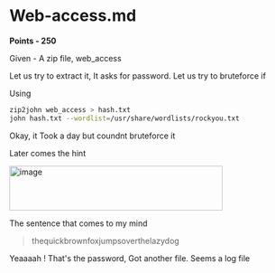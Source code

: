 # Web-access.md
**Points - 250**

Given - A zip file, web_access

Let us try to extract it, 
It asks for password. Let us try to bruteforce if

Using 
```bash
zip2john web_access > hash.txt
john hash.txt --wordlist=/usr/share/wordlists/rockyou.txt
```

Okay, it Took a day but coundnt bruteforce it

Later comes the hint 

<img width="378" height="79" alt="image" src="https://github.com/user-attachments/assets/83c62a3f-5834-4270-8da6-5d37addd4fcb" />

The sentence that comes to my mind
> thequickbrownfoxjumpsoverthelazydog

Yeaaaah ! That's the password, Got another file. 
Seems a log file

